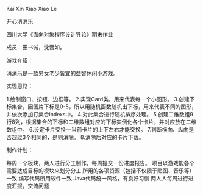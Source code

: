 Kai Xin Xiao Xiao Le

开心消消乐

四川大学《面向对象程序设计导论》期末作业

成员：田书诚，沈晋如。

游戏介绍：

消消乐是一款男女老少皆宜的益智休闲小游戏。

实现思路：

1.绘制窗口、按钮、边框等。
2.实现Card类，用来代表每一个小图形。
3.创建下标集合，因图片下标是0-5，所以用随机函数随机出下标，用来代表不同的图形，并依次添加打集合indexs中。
4.对此集合进行随机排序处理。
5.创建二维数组9行8列，根据集合的下标和二维数组对应的下标实例化各个卡片，并对应放在二维数组中。
6.设定卡片交换—当前卡片的上下左右才能交换。
7.判断横向、纵向是否超过3个相同的，是则消除。
8.消除后对应的卡片下落。

制作计划：

每周一个板块，两人进行分工制作，每周提交一份进度报告。
项目以游戏能各个需要达成目标的模块来划分分工
所用的各项资源（包括不仅限于贴图、音乐等）一致
编写代码所用软件一致
Java代码统一风格，有良好习惯
两人人每周进行进度汇报，交流问题

